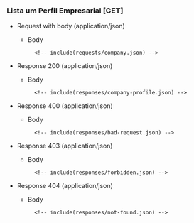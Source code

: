 ### Lista um Perfil Empresarial [GET]

+ Request with body (application/json)

    + Body

            <!-- include(requests/company.json) -->

+ Response 200 (application/json)

    + Body

            <!-- include(responses/company-profile.json) -->

+ Response 400 (application/json)

    + Body

            <!-- include(responses/bad-request.json) -->

+ Response 403 (application/json)

    + Body

            <!-- include(responses/forbidden.json) -->

+ Response 404 (application/json)

    + Body

            <!-- include(responses/not-found.json) -->
